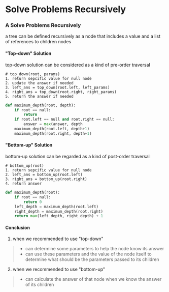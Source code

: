 # Solve Problems Recursively

### A Solve Problems Recursively
a tree can be defined recursively as a node that includes a value and a list of references to children nodes

#### "Top-down" Solution
top-down solution can be considered as a kind of pre-order traversal

```
# top_down(root, params)
1. return sepcific value for null node
2. update the answer if needed
3. left_ans = top_down(root.left, left_params)
4. right_ans = top_down(root.right, right_params)
5. return the answer if needed
```

```python
def maximum_depth(root, depth):
    if root == null:
        return
    if root.left == null and root.right == null:
        answer = max(answer, depth 
    maximum_depth(root.left, depth+1)
    maximum_depth(root.right, depth+1)
```

#### "Bottom-up" Solution
bottom-up solution can be regarded as a kind of post-order traversal

```
# bottom_up(root)
1. return sepcific value for null node
2. left_ans = bottom_up(root.left)
3. right_ans = bottom_up(root.right)
4. return answer
```

```python
def maximum_depth(root):
    if root == null:
        return 0
    left_depth = maximum_depth(root.left)
    right_depth = maximum_depth(root.right)
    return max(left_depth, right_depth) + 1
```

#### Conclusion

1. when we recommended to use "top-down"
>  - can determine some parameters to help the node know its answer
>  - can use these parameters and the value of the node itself to determine what should be the parameters passed to its children

2. when we recommended to use "bottom-up"
>  - can calculate the answer of that node when we know the answer of its children
